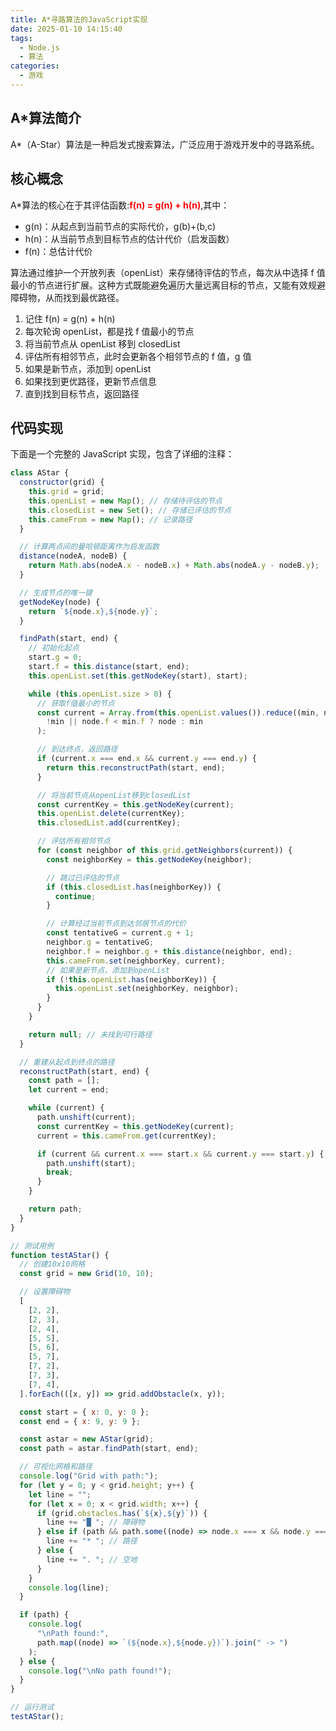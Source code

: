 ```yaml
---
title: A*寻路算法的JavaScript实现
date: 2025-01-10 14:15:40
tags:
  - Node.js
  - 算法
categories:
  - 游戏
---
```


## A\*算法简介

A\*（A-Star）算法是一种启发式搜索算法，广泛应用于游戏开发中的寻路系统。

## 核心概念

A\*算法的核心在于其评估函数:<span style="color: red; font-weight: bold;">f(n) = g(n) + h(n)</span>,其中：

- g(n)：从起点到当前节点的实际代价，g(b)+(b,c)
- h(n)：从当前节点到目标节点的估计代价（启发函数）
- f(n)：总估计代价

算法通过维护一个开放列表（openList）来存储待评估的节点，每次从中选择 f 值最小的节点进行扩展。这种方式既能避免遍历大量远离目标的节点，又能有效规避障碍物，从而找到最优路径。

1. 记住 f(n) = g(n) + h(n)
2. 每次轮询 openList，都是找 f 值最小的节点
3. 将当前节点从 openList 移到 closedList
4. 评估所有相邻节点，此时会更新各个相邻节点的 f 值，g 值
5. 如果是新节点，添加到 openList
6. 如果找到更优路径，更新节点信息
7. 直到找到目标节点，返回路径

## 代码实现

下面是一个完整的 JavaScript 实现，包含了详细的注释：

```javascript
class AStar {
  constructor(grid) {
    this.grid = grid;
    this.openList = new Map(); // 存储待评估的节点
    this.closedList = new Set(); // 存储已评估的节点
    this.cameFrom = new Map(); // 记录路径
  }

  // 计算两点间的曼哈顿距离作为启发函数
  distance(nodeA, nodeB) {
    return Math.abs(nodeA.x - nodeB.x) + Math.abs(nodeA.y - nodeB.y);
  }

  // 生成节点的唯一键
  getNodeKey(node) {
    return `${node.x},${node.y}`;
  }

  findPath(start, end) {
    // 初始化起点
    start.g = 0;
    start.f = this.distance(start, end);
    this.openList.set(this.getNodeKey(start), start);

    while (this.openList.size > 0) {
      // 获取f值最小的节点
      const current = Array.from(this.openList.values()).reduce((min, node) =>
        !min || node.f < min.f ? node : min
      );

      // 到达终点，返回路径
      if (current.x === end.x && current.y === end.y) {
        return this.reconstructPath(start, end);
      }

      // 将当前节点从openList移到closedList
      const currentKey = this.getNodeKey(current);
      this.openList.delete(currentKey);
      this.closedList.add(currentKey);

      // 评估所有相邻节点
      for (const neighbor of this.grid.getNeighbors(current)) {
        const neighborKey = this.getNodeKey(neighbor);

        // 跳过已评估的节点
        if (this.closedList.has(neighborKey)) {
          continue;
        }

        // 计算经过当前节点到达邻居节点的代价
        const tentativeG = current.g + 1;
        neighbor.g = tentativeG;
        neighbor.f = neighbor.g + this.distance(neighbor, end);
        this.cameFrom.set(neighborKey, current);
        // 如果是新节点，添加到openList
        if (!this.openList.has(neighborKey)) {
          this.openList.set(neighborKey, neighbor);
        }
      }
    }

    return null; // 未找到可行路径
  }

  // 重建从起点到终点的路径
  reconstructPath(start, end) {
    const path = [];
    let current = end;

    while (current) {
      path.unshift(current);
      const currentKey = this.getNodeKey(current);
      current = this.cameFrom.get(currentKey);

      if (current && current.x === start.x && current.y === start.y) {
        path.unshift(start);
        break;
      }
    }

    return path;
  }
}

// 测试用例
function testAStar() {
  // 创建10x10网格
  const grid = new Grid(10, 10);

  // 设置障碍物
  [
    [2, 2],
    [2, 3],
    [2, 4],
    [5, 5],
    [5, 6],
    [5, 7],
    [7, 2],
    [7, 3],
    [7, 4],
  ].forEach(([x, y]) => grid.addObstacle(x, y));

  const start = { x: 0, y: 0 };
  const end = { x: 9, y: 9 };

  const astar = new AStar(grid);
  const path = astar.findPath(start, end);

  // 可视化网格和路径
  console.log("Grid with path:");
  for (let y = 0; y < grid.height; y++) {
    let line = "";
    for (let x = 0; x < grid.width; x++) {
      if (grid.obstacles.has(`${x},${y}`)) {
        line += "█ "; // 障碍物
      } else if (path && path.some((node) => node.x === x && node.y === y)) {
        line += "* "; // 路径
      } else {
        line += ". "; // 空地
      }
    }
    console.log(line);
  }

  if (path) {
    console.log(
      "\nPath found:",
      path.map((node) => `(${node.x},${node.y})`).join(" -> ")
    );
  } else {
    console.log("\nNo path found!");
  }
}

// 运行测试
testAStar();
```

